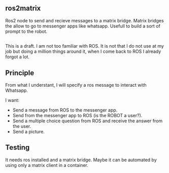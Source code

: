 ## ros2matrix

Ros2 node to send and recieve messages to a matrix bridge.
Matrix bridges the allow to go to messenger apps like whatsapp.
Usefull to build a sort of prompt to the robot.

## 
This is a draft. I am not too familiar with ROS. It is not that I do not use at my job but doing a million things around it, when I come back to
ROS I already forgot a lot.

## Principle

From what I understant, I will specify a ros message to interact with Whatsapp.

I want:

* Send a message from ROS to the messenger app.
* Send from the messenger app to ROS (is the ROBOT a user?).
* Send a multiple choice question from ROS and receive the answer from the user.
* Send a picture.

## Testing

It needs ros installed and a matrix bridge.
Maybe it can be automated by using only a matrix client in a container.


